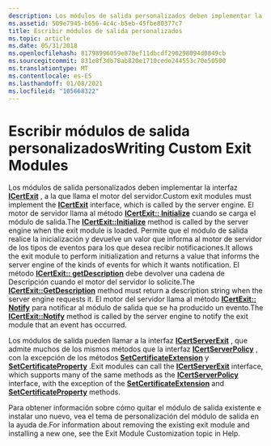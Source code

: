 ```yaml
---
description: Los módulos de salida personalizados deben implementar la interfaz ICertExit, a la que llama el motor del servidor.
ms.assetid: 509e7945-b656-4c4c-b5eb-45fbe80377c7
title: Escribir módulos de salida personalizados
ms.topic: article
ms.date: 05/31/2018
ms.openlocfilehash: 81798996059e878ef11dbcdf290298094d0849cb
ms.sourcegitcommit: 831e8f3db78ab820e1710cede244553c70e50500
ms.translationtype: MT
ms.contentlocale: es-ES
ms.lasthandoff: 01/08/2021
ms.locfileid: "105668322"
---
```

# <a name="writing-custom-exit-modules"></a><span data-ttu-id="a51d7-103">Escribir módulos de salida personalizados</span><span class="sxs-lookup"><span data-stu-id="a51d7-103">Writing Custom Exit Modules</span></span>

<span data-ttu-id="a51d7-104">Los módulos de salida personalizados deben implementar la interfaz [**ICertExit**](/windows/desktop/api/Certexit/nn-certexit-icertexit) , a la que llama el motor del servidor.</span><span class="sxs-lookup"><span data-stu-id="a51d7-104">Custom exit modules must implement the [**ICertExit**](/windows/desktop/api/Certexit/nn-certexit-icertexit) interface, which is called by the server engine.</span></span> <span data-ttu-id="a51d7-105">El motor de servidor llama al método [**ICertExit:: Initialize**](/windows/desktop/api/Certexit/nf-certexit-icertexit-initialize) cuando se carga el módulo de salida.</span><span class="sxs-lookup"><span data-stu-id="a51d7-105">The [**ICertExit::Initialize**](/windows/desktop/api/Certexit/nf-certexit-icertexit-initialize) method is called by the server engine when the exit module is loaded.</span></span> <span data-ttu-id="a51d7-106">Permite que el módulo de salida realice la inicialización y devuelve un valor que informa al motor de servidor de los tipos de eventos para los que desea recibir notificaciones.</span><span class="sxs-lookup"><span data-stu-id="a51d7-106">It allows the exit module to perform initialization and returns a value that informs the server engine of the kinds of events for which it wants notification.</span></span> <span data-ttu-id="a51d7-107">El método [**ICertExit:: getDescription**](/windows/desktop/api/Certexit/nf-certexit-icertexit-getdescription) debe devolver una cadena de Descripción cuando el motor del servidor lo solicite.</span><span class="sxs-lookup"><span data-stu-id="a51d7-107">The [**ICertExit::GetDescription**](/windows/desktop/api/Certexit/nf-certexit-icertexit-getdescription) method must return a description string when the server engine requests it.</span></span> <span data-ttu-id="a51d7-108">El motor del servidor llama al método [**ICertExit:: Notify**](/windows/desktop/api/Certexit/nf-certexit-icertexit-notify) para notificar al módulo de salida que se ha producido un evento.</span><span class="sxs-lookup"><span data-stu-id="a51d7-108">The [**ICertExit::Notify**](/windows/desktop/api/Certexit/nf-certexit-icertexit-notify) method is called by the server engine to notify the exit module that an event has occurred.</span></span>

<span data-ttu-id="a51d7-109">Los módulos de salida pueden llamar a la interfaz [**ICertServerExit**](/windows/desktop/api/Certif/nn-certif-icertserverexit) , que admite muchos de los mismos métodos que la interfaz [**ICertServerPolicy**](/windows/desktop/api/Certif/nn-certif-icertserverpolicy) , con la excepción de los métodos [**SetCertificateExtension**](/windows/desktop/api/Certif/nf-certif-icertserverpolicy-setcertificateextension) y [**SetCertificateProperty**](/windows/desktop/api/Certif/nf-certif-icertserverpolicy-setcertificateproperty) .</span><span class="sxs-lookup"><span data-stu-id="a51d7-109">Exit modules can call the [**ICertServerExit**](/windows/desktop/api/Certif/nn-certif-icertserverexit) interface, which supports many of the same methods as the [**ICertServerPolicy**](/windows/desktop/api/Certif/nn-certif-icertserverpolicy) interface, with the exception of the [**SetCertificateExtension**](/windows/desktop/api/Certif/nf-certif-icertserverpolicy-setcertificateextension) and [**SetCertificateProperty**](/windows/desktop/api/Certif/nf-certif-icertserverpolicy-setcertificateproperty) methods.</span></span>

<span data-ttu-id="a51d7-110">Para obtener información sobre cómo quitar el módulo de salida existente e instalar uno nuevo, vea el tema de personalización del módulo de salida en la ayuda de.</span><span class="sxs-lookup"><span data-stu-id="a51d7-110">For information about removing the existing exit module and installing a new one, see the Exit Module Customization topic in Help.</span></span>

 

 



